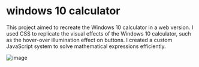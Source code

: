 # windows 10 calculator

This project aimed to recreate the Windows 10 calculator in a web version. I used CSS to replicate the visual effects of the Windows 10 calculator, such as the hover-over illumination effect on buttons. I created a custom JavaScript system to solve mathematical expressions efficiently.

![image](https://github.com/obertobr/JSWindowsCalc/assets/64040357/7820c814-4e6c-402e-bc62-b73e270e318e)
